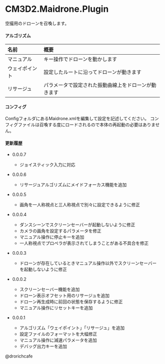 
# CM3D2.Maidrone.Plugin

空撮用のドローンを召喚します。

#### アルゴリズム

| 名前           | 概要                                                 |
|:---------------|:-----------------------------------------------------|
| マニュアル     | キー操作でドローンを動かします                       |
| ウェイポイント | 設定したルートに沿ってドローンが動きます             |
| リサージュ     | パラメータで設定された振動曲線上をドローンが動きます |

#### コンフィグ

ConfigフォルダにあるMaidrone.xmlを編集して設定を記述してください。
コンフィグファイルは召喚する度にロードされるので本体の再起動の必要はありません。

#### 更新履歴

* 0.0.0.7
  * ジョイスティック入力に対応

* 0.0.0.6
  * リサージュアルゴリズムにメイドフォーカス機能を追加

* 0.0.0.5
  * 画角を一人称視点と三人称視点で別々に設定できるように修正

* 0.0.0.4
  * ダンスシーンでスクリーンセーバーが起動しないように修正
  * カメラの画角を設定するパラメータを修正
  * マニュアル操作に停止キーを追加
  * 一人称視点でプロペラが表示されてしまうことがある不具合を修正

* 0.0.0.3
  * ドローンが存在しているときマニュアル操作以外でスクリーンセーバーを起動しないように修正

* 0.0.0.2
  * スクリーンセーバー機能を追加
  * ドローン表示オフセット用のリサージュを追加
  * ドローン再生成時に前回の状態を保存するように修正
  * マニュアル操作にリセットキーを追加

* 0.0.0.1
  * アルゴリズム「ウェイポイント」「リサージュ」を追加
  * 設定ファイルのフォーマットを大幅修正
  * マニュアル操作に減速パラメータを追加
  * デバッグ出力キーを追加

@drorichcafe
